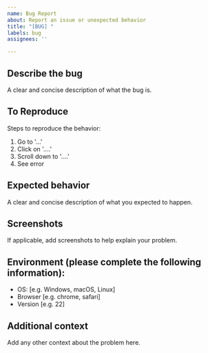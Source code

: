 ```yaml
---
name: Bug Report
about: Report an issue or unexpected behavior
title: "[BUG] "
labels: bug
assignees: ''

---
```


## Describe the bug

A clear and concise description of what the bug is.

## To Reproduce

Steps to reproduce the behavior:
1. Go to '...'
2. Click on '....'
3. Scroll down to '....'
4. See error

## Expected behavior

A clear and concise description of what you expected to happen.

## Screenshots

If applicable, add screenshots to help explain your problem.

## Environment (please complete the following information):

- OS: [e.g. Windows, macOS, Linux]
- Browser [e.g. chrome, safari]
- Version [e.g. 22]

## Additional context

Add any other context about the problem here.

